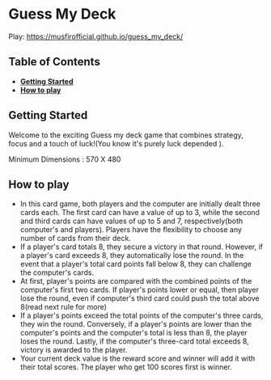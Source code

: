 # Guess My Deck

Play: https://musfirofficial.github.io/guess_my_deck/

## Table of Contents

- [**Getting Started**](#getting-started)
- [**How to play**](#how-to-play)

## Getting Started

Welcome to the exciting Guess my deck game that combines strategy, focus and a touch of luck!(You know it's purely luck depended ).

Minimum Dimensions : 570 X 480

## How to play

- In this card game, both players and the computer are initially dealt three cards each. The first card can have a value of up to 3, while the second and third cards can have values of up to 5 and 7, respectively(both computer's and players). Players have the flexibility to choose any number of cards from their deck.
- If a player's card totals 8, they secure a victory in that round. However, if a player's card exceeds 8, they automatically lose the round. In the event that a player's total card points fall below 8, they can challenge the computer's cards.
- At first, player's points are compared with the combined points of the computer's first two cards. If player's points lower or equal, then player lose the round, even if computer's third card could push the total above 8(read next rule for more)
- If a player's points exceed the total points of the computer's three cards, they win the round. Conversely, if a player's points are lower than the computer's points and the computer's total is less than 8, the player loses the round. Lastly, if the computer's three-card total exceeds 8, victory is awarded to the player.
- Your current deck value is the reward score and winner will add it with their total scores. The player who get 100 scores first is winner.
